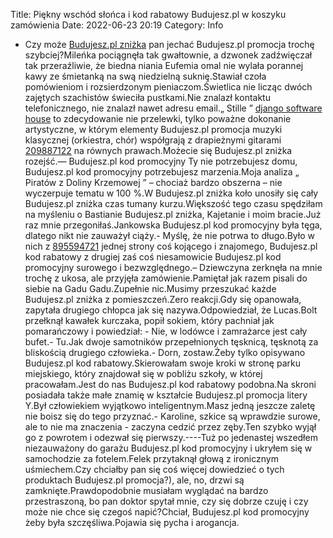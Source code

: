 Title: Piękny wschód słońca i kod rabatowy Budujesz.pl w koszyku zamówienia
Date: 2022-06-23 20:19
Category: Info

- Czy może [Budujesz.pl zniżka](https://promki.pl/kody-rabatowe/budujeszpl) pan jechać Budujesz.pl promocja trochę szybciej?Mileńka pociągnęła tak gwałtownie, a dzwonek zadźwięczał tak przeraźliwie, że biedna niania Eufemia omal nie wylała porannej kawy ze śmietanką na swą niedzielną suknię.Stawiał czoła pomówieniom i rozsierdzonym pieniaczom.Świetlica nie licząc dwóch zajętych szachistów świeciła pustkami.Nie znalazł kontaktu telefonicznego, nie znalazł nawet adresu email.„ Stille ” [django software house](https://gravastar.pl) to zdecydowanie nie przelewki, tylko poważne dokonanie artystyczne, w którym elementy Budujesz.pl promocja muzyki klasycznej (orkiestra, chór) współgrają z drapieżnymi gitarami [209887122](https://telinfo.co/fr/numero/serie/209/88/71/) na równych prawach.Możecie się Budujesz.pl zniżka rozejść.— Budujesz.pl kod promocyjny Ty nie potrzebujesz domu, Budujesz.pl kod promocyjny potrzebujesz marzenia.Moja analiza „ Piratów z Doliny Krzemowej ” – chociaż bardzo obszerna – nie wyczerpuje tematu w 100 %.W Budujesz.pl zniżka koło unosiły się cały Budujesz.pl zniżka czas tumany kurzu.Większość tego czasu spędziłam na myśleniu o Bastianie Budujesz.pl zniżka, Kajetanie i moim bracie.Już raz mnie przegoniłaś.Jankowska Budujesz.pl kod promocyjny była tęga, dlatego nikt nie zauważył ciąży.- Myślę, że nie potrwa to długo.Było w nich z [895594721](https://telinfo.co/pl/numer/895594721/) jednej strony coś kojącego i znajomego, Budujesz.pl kod rabatowy z drugiej zaś coś niesamowicie Budujesz.pl kod promocyjny surowego i bezwzględnego.– Dziewczyna zerknęła na mnie trochę z ukosa, ale przyjęła zamówienie.Pamiętał jak razem pisali do siebie na Gadu Gadu.Zupełnie nic.Musimy przeszukać każde Budujesz.pl zniżka z pomieszczeń.Zero reakcji.Gdy się opanowała, zapytała drugiego chłopca jak się nazywa.Odpowiedział, że Lucas.Bolt przełknął kawałek kurczaka, popił sokiem, który pachniał jak pomarańczowy i powiedział: - Nie, w lodówce i zamrażarce jest cały bufet.- Tu.Jak dwoje samotników przepełnionych tęsknicą, tęsknotą za bliskością drugiego człowieka.- Dorn, zostaw.Żeby tylko opisywano Budujesz.pl kod rabatowy.Skierowałam swoje kroki w stronę parku miejskiego, który znajdował się w pobliżu szkoły, w której pracowałam.Jest do nas Budujesz.pl kod rabatowy podobna.Na skroni posiadała także małe znamię w kształcie Budujesz.pl promocja litery Y.Był człowiekiem wyjątkowo inteligentnym.Masz jedną jeszcze zaletę nie boisz się do tego przyznać.- Karoline, szkice są wprawdzie surowe, ale to nie ma znaczenia - zaczyna cedzić przez zęby.Ten szybko wyjął go z powrotem i odezwał się pierwszy.----Tuż po jedenastej wszedłem niezauważony do garażu Budujesz.pl kod promocyjny i ukryłem się w samochodzie za fotelem.Felek przytaknął głową z ironicznym uśmiechem.Czy chciałby pan się coś więcej dowiedzieć o tych produktach Budujesz.pl promocja?), ale, no, drzwi są zamknięte.Prawdopodobnie musiałam wyglądać na bardzo przestraszoną, bo pan doktor spytał mnie, czy się dobrze czuję i czy może nie chce się czegoś napić?Chciał, Budujesz.pl kod promocyjny żeby była szczęśliwa.Pojawia się pycha i arogancja.
